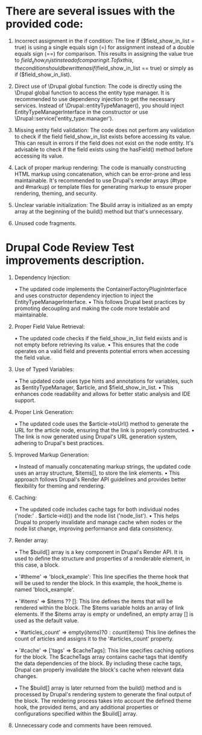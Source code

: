 # There are several issues with the provided code:

1. Incorrect assignment in the if condition:
   The line if ($field_show_in_list = true) is using a single equals sign (=) for assignment instead of a double equals 
   sign (==) for comparison. This results in assigning the value true to $field_show_in_list instead of comparing it.
   To fix this, the condition should be written as if ($field_show_in_list == true) or simply as if ($field_show_in_list).

2. Direct use of \Drupal global function:
   The code is directly using the \Drupal global function to access the entity type manager.
   It is recommended to use dependency injection to get the necessary services. Instead of \Drupal::entityTypeManager(),
   you should inject EntityTypeManagerInterface in the constructor or use \Drupal::service('entity_type.manager').

3. Missing entity field validation: The code does not perform any validation to check if the field field_show_in_list
   exists before accessing its value. This can result in errors if the field does not exist on the node entity.
   It's advisable to check if the field exists using the hasField() method before accessing its value.

4. Lack of proper markup rendering: The code is manually constructing HTML markup using concatenation, which can be
   error-prone and less maintainable. It's recommended to use Drupal's render arrays (#type and #markup) or template
   files for generating markup to ensure proper rendering, theming, and security.

5. Unclear variable initialization: The $build array is initialized as an empty array at the beginning of the build()
   method but that's unnecessary.

6. Unused code fragments.


# Drupal Code Review Test improvements description.

1. Dependency Injection:

    • The updated code implements the ContainerFactoryPluginInterface and uses constructor dependency injection to inject the EntityTypeManagerInterface.
    • This follows Drupal best practices by promoting decoupling and making the code more testable and maintainable.

2. Proper Field Value Retrieval:

    • The updated code checks if the field_show_in_list field exists and is not empty before retrieving its value.
    • This ensures that the code operates on a valid field and prevents potential errors when accessing the field value.

3. Use of Typed Variables:

    • The updated code uses type hints and annotations for variables, such as $entityTypeManager, $article, and $field_show_in_list.
    • This enhances code readability and allows for better static analysis and IDE support.

4. Proper Link Generation:

    • The updated code uses the $article->toUrl() method to generate the URL for the article node, ensuring that the link is properly constructed.
    • The link is now generated using Drupal's URL generation system, adhering to Drupal's best practices.

5. Improved Markup Generation:

    • Instead of manually concatenating markup strings, the updated code uses an array structure, $items[], to store the link elements.
    • This approach follows Drupal's Render API guidelines and provides better flexibility for theming and rendering.

6. Caching:

    • The updated code includes cache tags for both individual nodes ('node:' . $article->id()) and the node list ('node_list').
    • This helps Drupal to properly invalidate and manage cache when nodes or the node list change, improving performance and data consistency.

7. Render array:

    • The $build[] array is a key component in Drupal's Render API. It is used to define the structure and properties of a renderable element, in this case, a block.
    
    • '#theme' => 'block_example': This line specifies the theme hook that will be used to render the block. In this example, the hook_theme is named 'block_example'.
    
    • '#items' => $items ?? []: This line defines the items that will be rendered within the block. The $items variable holds an array of link elements. If the $items array is empty or undefined, an empty array [] is used as the default value.
    
    • '#articles_count' => empty($items) ? 0 : count($items) This line defines the count of articles and assigns it to the '#articles_count' property.
    
    • '#cache' => ['tags' => $cacheTags]: This line specifies caching options for the block. The $cacheTags array contains cache tags that identify the data dependencies of the block. By including these cache tags, Drupal can properly invalidate the block's cache when relevant data changes.
    
    • The $build[] array is later returned from the build() method and is processed by Drupal's rendering system to generate the final output of the block. The rendering process takes into account the defined theme hook, the provided items, and any additional properties or configurations specified within the $build[] array.
    

8. Unnecessary code and comments have been removed.
